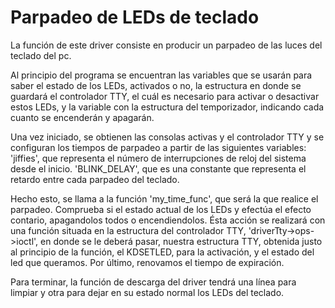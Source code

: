 # Parpadeo de LEDs de teclado
La función de este driver consiste en producir un parpadeo de las luces del teclado del pc.

Al principio del programa se encuentran las variables que se usarán para saber el estado de los LEDs, activados o no, la estructura en donde se guardará el controlador TTY, el cuál es necesario para activar o desactivar estos LEDs, y la variable con la estructura del temporizador, indicando cada cuanto se encenderán y apagarán.

Una vez iniciado, se obtienen las consolas activas y el controlador TTY y se configuran los tiempos de parpadeo a partir de las siguientes variables:
  'jiffies', que representa el número de interrupciones de reloj del sistema desde el inicio.
  'BLINK_DELAY', que es una constante que representa el retardo entre cada parpadeo del teclado.

Hecho esto, se llama a la función 'my_time_func', que será la que realice el parpadeo. Comprueba si el estado actual de los LEDs y efectúa el efecto contario, apagandolos todos o encendiendolos. Ésta acción se realizará con una función situada en la estructura del controlador TTY, 'driverTty->ops->ioctl', en donde se le deberá pasar, nuestra estructura TTY, obtenida justo al principio de la función, el KDSETLED, para la activación, y el estado del led que queramos. Por último, renovamos el tiempo de expiración.

Para terminar, la función de descarga del driver tendrá una línea para limpiar y otra para dejar en su estado normal los LEDs del teclado.
